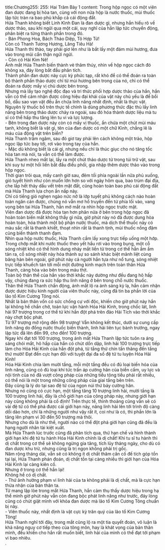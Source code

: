 title:Chương255: 255: Hai Trăm Bảy 1
content:
Trong hộp ngọc có một viên đan dược đang bị hòa tan, cùng với non nửa hộp là nước thuốc, mùi thuốc lập tức tràn ra bao phủ khắp cả cái động đất.<br>Hứa Thanh không biết Linh Kình Đan là đan dược gì, nhưng hắn hiểu rõ về dược thảo, sau khi ngửi qua một cái, suy nghĩ của hắn lập tức chuyển động, phân biệt ra từng thành phần trong đó.<br>- Bán Phong Hoa, Bách Thảo Diệp, Tô Hợp Tử!<br>Còn có Thanh Tương Hương, Lăng Tiêu Hà!<br>Hứa Thanh thì thào, tay phải giơ lên như là bắt lấy một đám mùi hương, đưa vào trong mũi cẩn thận ngửi ngửi.<br>- Còn có Hải Kim Nê!<br>Ánh mắt Hứa Thanh biến thành vẻ thâm thúy, nhìn về hộp ngọc cách đó không xa, đáy lòng bắt đầu phân tích.<br>Thành phần đan dược này cực kỳ phức tạp, rất khó để có thể đoán ra toàn bộ thành phần thảo dược chỉ từ mùi hương bên trong của nó, chỉ có thể đoán ra được mấy vị chủ dược bên trong.<br>Nhưng mà lấy tạo nghệ độc đạo và tri thức phối hợp dược thảo của hắn, hắn vẫn có thể cảm nhận được công hiệu đại khái của vật này chủ yếu là để bồi bổ, dẫu sao vạn vật đều ẩn chứa linh năng nhất định, nhất là thực vật.<br>Nguyên lý thuốc bổ trên thực tế chính là dùng phương thức đặc thù lấy linh năng bên trong thảo dược chảy ra ngoài, sau đó hóa thành dược liệu mà tu sĩ có thể hấp thu tăng lên tu vi và lực lượng.<br>- Bên trong đan dược này còn có mấy vị thuốc, ẩn chứa một chút mùi máu tanh, không biết là vật gì, tên của đan dược có một chữ Kình, chẳng lẽ là máu của động vật trên biển?<br>Hứa Thanh trầm ngâm, sau đó giơ tay phải lên cách không một trảo, hộp ngọc lập tức bay tới, rơi vào trong tay của hắn.<br>- Mặc dù không biết là cái gì, nhưng nếu chỉ là thúc giục cho nó tăng tốc hòa tan mà nói, ta vẫn có thể làm được.<br>Hứa Thanh nheo mắt lại, lấy ra một chút thảo dược từ trong túi trữ vật, sau khi suy tư một hồi liền bắt đầu điều phối, gia nhập thêm dược thảo vào trong hộp ngọc.<br>Thời gian trôi qua, mấy canh giờ sau, đêm tối phía ngoài lần nữa phủ xuống, gió tuyết hình như còn muốn lớn hơn so với ngày hôm qua, bao trùm đại địa, che lấp hết thảy dấu vết trên mặt đất, cũng hoàn toàn bao phủ cái động đất mà Hứa Thanh lựa chọn ẩn nấp này.<br>Chỉ có tiếng gió nghẹn ngào nức nở là lớp tuyết phủ không cách nào hoàn toàn ngăn cản được, chúng nó vẫn mơ hồ truyền đến từ phía lối vào, vang vọng bên tai Hứa Thanh, hắn mở mắt ra nhìn hộp ngọc trước mặt.<br>Viên đan dược đã được hòa tan hơn phân nửa ở bên trong hộp ngọc đã hoàn toàn biến mất không thấy gì nữa, giờ phút này nó đã được dung hòa hoàn toàn, hóa thành một bộ phận nước thuốc, mà dịch thể thuốc này có màu sắc rất là thanh khiết, thoạt nhìn rất là thanh tịnh, mùi thuốc nồng đậm cũng biến thành thanh đạm.<br>Nhìn qua hộp nước thuốc, Hứa Thanh cầm lấy xong trực tiếp uống một hớp.<br>Trong chớp mắt khi nước thuốc theo yết hầu rơi vào trong bụng, một cỗ sóng nhiệt khó có thể hình dung nháy mắt liền từ trong cơ thể hắn ầm ầm tản ra, cỗ sóng nhiệt này hóa thành sự so sánh khác biệt mãnh liệt cùng băng hàn bên ngoài, giờ phút này cả người hắn tựa như nổ tung, sóng nhiệt trực tiếp khuếch tán tới mỗi một đường kinh mạch trên toàn thân Hứa Thanh, càng hòa vào bên trong máu thịt.<br>Toàn bộ thân thể của hắn vào thời khắc này dường như đều đang hô hấp vậy, chúng đang ra sức hấp thu linh năng ở bên trong chỗ nước thuốc.<br>Thân thể Hứa Thanh chấn động, ánh mắt lộ ra ánh sáng kỳ lạ, hắn cảm nhận được dược hiệu kinh người của viên thuốc này, cũng đã tin ba phần lời của lão tổ Kim Cương Tông nói.<br>Nhất là bản thân vốn có sức chống cự với độc, khiến cho giờ phút này hắn lại không hề chần chờ, toàn lực vận hành Hóa Hải Kinh, trong chốc lát, linh hải 97 trượng trong cơ thể từ khi hắn đột phá trên đảo Hải Tích vào thời khắc này chợt bộc phát.<br>Từ 97 trượng mở rộng đến 98 trượng! Vẫn không kết thúc, dưới sự cung cấp linh năng do đống nước thuốc biến thành, linh hải liên tục bành trướng, ngay lập tức đã lên đến 99, cho đến! 100 trượng.<br>Ngay khi đạt tới 100 trượng, trong ánh mắt Hứa Thanh lập tức tuôn ra áng sáng chói mắt, hô hấp của hắn có chút dồn dập, linh hải 100 trượng trực tiếp làm cho Hóa Hải Kinh của hắn đột phá, từ tầng thứ chín tấn thăng đến tầng thứ mười! Đạt đến cực hạn đối với tuyệt đại đa số đệ tử tu luyện Hóa Hải Kinh!<br>Hóa Hải Kinh chia làm mười tầng, mỗi một tầng đều có đủ loại biến hóa của linh năng, cũng có đủ loại khí tức trấn áp cường hãn của biển cấm, uy lực và nội tình của nó đã vượt công pháp của những tiểu tông tiểu phái rất nhiều, có thể nói là một trong những công pháp của giai tầng bên trên.<br>Đây cũng là lý do tại sao đệ tử của ngọn núi thứ bảy cường hãn.<br>Nhưng nó cũng có cực hạn, một tầng tăng 10 trượng linh hải, mười tầng là 100 trượng linh hải, đây là chỗ giới hạn của công pháp này, nhưng giới hạn này cũng không phải là cố định! Trên thực tế, thỉnh thoảng cũng vẫn sẽ có vài đệ tử có thể phá được cái giới hạn này, nâng linh hải lên tới trình độ càng dồi dào hơn, chỉ là những người như vậy rất ít, coi như là có, thì phần lớn là tăng lên phạm vi 30 đến 50 trượng mà thôi.<br>Nhưng cho dù là như thế, người nào có thể đột phá giới hạn cũng đã đều là hạng người nhân tài kiệt xuất.<br>Mà Hứa Thanh lúc trước cũng đã phân tích qua, thứ hạn chế và hình thành giới hạn khi đệ tử tu hành Hóa Hải Kinh chính là dị chất! Khi tu sĩ tu hành thì dị chất trong cơ thể sẽ không ngừng gia tăng, tích lũy tháng ngày, cho dù có đan dược khu trừ, nhưng cũng là trị ngọn không phải trị gốc.<br>Năm rộng tháng dài, vẫn sẽ có không ít dị chất thâm căn cố đế tích góp tồn tại lại, Hứa Thanh phán đoán, dị chất tồn tại càng nhiều thì giới hạn của Hóa Hải Kinh lại càng kiên cố.<br>Nhưng ở trong cơ thể hắn lại!<br>Không hề có dị chất.<br>- Thứ ảnh hưởng phạm vi linh hải của ta không phải là dị chất, mà là cực hạn thừa nhận của bản thân ta.<br>Tử mang lập lòe trong mắt Hứa Thanh, hắn cảm thụ thấy dược hiệu trong hạ thể mình giờ phút này vẫn còn đang bộc phát linh năng như trước, đáy lòng cũng có chút giật mình với khỏa đan dược mà lão tổ Kim Cương Tông chuẩn bị này.<br>- Viên thuốc này, nhất định là vật cực kỳ trân quý của lão tổ Kim Cương Tông!<br>Hứa Thanh nghĩ tới đây, trong mắt cũng lộ ra một tia quyết đoán, vô luận là khả năng nguy cơ tiếp theo của tông môn, hay là khát vọng của bản thân mình, đều khiến cho hắn rất muốn biết, linh hải của mình có thể đạt tới phạm vi bao nhiêu.<br>.<br>
